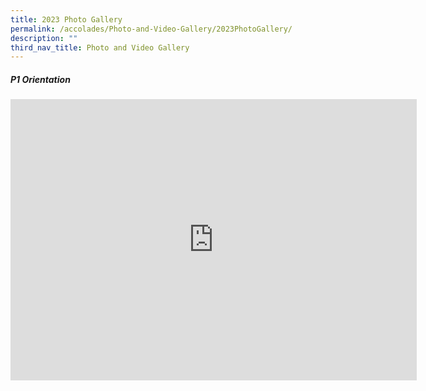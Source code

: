 ```yaml
---
title: 2023 Photo Gallery
permalink: /accolades/Photo-and-Video-Gallery/2023PhotoGallery/
description: ""
third_nav_title: Photo and Video Gallery
---
```

##### P1 Orientation

<iframe allowfullscreen="true" height="450" width="650" frameborder="0" src="https://docs.google.com/presentation/d/e/2PACX-1vRVoCU9yJtU047KfFW2YYudp02FTMvxWIrCqTsZT-pwwIeinbixdr9hqVE04zDP_YEM5DsqrfscMpql/embed?start=false&amp;loop=false&amp;delayms=3000"></iframe>